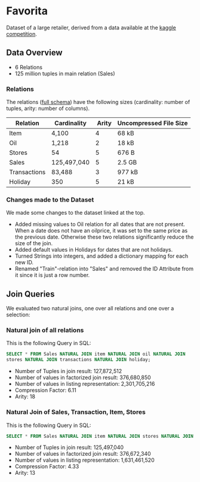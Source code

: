 # Favorita

Dataset of a large retailer, derived from a data available at the [kaggle competition](https://www.kaggle.com/c/favorita-grocery-sales-forecasting).

## Data Overview

* 6 Relations
* 125 million tuples in main relation (Sales)

### Relations

The relations ([full schema](schema.md)) have the following sizes (cardinality: number of tuples, arity: number of columns).

Relation    | Cardinality | Arity           | Uncompressed File Size
------------|-------------|-----------------|-----------------------
Item        | 4,100       | 4               | 68 kB
Oil         | 1,218       | 2               | 18 kB
Stores      | 54          | 5               | 676 B
Sales       | 125,497,040 | 5               | 2.5 GB
Transactions| 83,488      | 3               | 977 kB
Holiday     | 350         | 5               | 21 kB

### Changes made to the Dataset

We made some changes to the dataset linked at the top.

* Added missing values to Oil relation for all dates that are not present. When a date does not have an oilprice, it was set to the same price as the previous date. Otherwise these two relations significantly reduce the size of the join.
* Added default values in Holidays for dates that are not holidays.
* Turned Strings into integers, and added a dictionary mapping for each new ID.
* Renamed "Train"-relation into "Sales" and removed the ID Attribute from it since it is just a row number.

## Join Queries

We evaluated two natural joins, one over all relations and one over a selection:

### Natural join of all relations

This is the following Query in SQL:

```SQL
SELECT * FROM Sales NATURAL JOIN item NATURAL JOIN oil NATURAL JOIN
stores NATURAL JOIN transactions NATURAL JOIN holiday;
```

* Number of Tuples in join result: 127,872,512
* Number of values in factorized join result: 376,680,850
* Number of values in listing representation: 2,301,705,216
* Compression Factor: 6.11
* Arity: 18

### Natural Join of Sales, Transaction, Item, Stores

This is the following Query in SQL:

```SQL
SELECT * FROM Sales NATURAL JOIN item NATURAL JOIN stores NATURAL JOIN transactions;
```

* Number of Tuples in join result: 125,497,040
* Number of values in factorized join result: 376,672,340
* Number of values in listing representation: 1,631,461,520
* Compression Factor: 4.33
* Arity: 13
